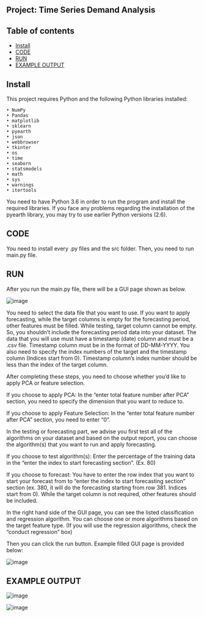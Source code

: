 ## Project: Time Series Demand Analysis
## Table of contents
* [Install](#Install)
* [CODE](#CODE)
* [RUN](#RUN)
* [EXAMPLE OUTPUT](#EXAMPLE-OUTPUT)

## Install
This project requires Python and the following Python libraries installed:
    
    • NumPy
    • Pandas    
    • matplotlib
    • sklearn
    • pyearth
    • json
    • webbrowser
    • tkinter
    • os
    • time
    • seaborn
    • statsmodels
    • math
    • sys
    • warnings
    • itertools
You need to have Python 3.6 in order to run the program and install the required libraries. If you face any problems regarding the installation of the pyearth library, you may try to use earlier Python versions (2.6). 
	
## CODE
You need to install every .py files and the src folder. Then, you need to run main.py file. 
	
## RUN
After you run the main.py file, there will be a GUI page shown as below.

![image](https://user-images.githubusercontent.com/56449035/80843423-f409ca80-8c0c-11ea-89bc-dd7dd82faf4c.png)

 
You need to select the data file that you want to use. If you want to apply forecasting, while the target columns is empty for the forecasting period, other features must be filled. While testing, target column cannot be empty. So, you shouldn’t include the forecasting period data into your dataset. The data that you will use must have a timestamp (date) column and must be a .csv file. Timestamp column must be in the format of DD-MM-YYYY. You also need to specify the index numbers of the target and the timestamp column (Indices start from 0). Timestamp column’s index number should be less than the index of the target column. 

After completing these steps, you need to choose whether you’d like to apply PCA or feature selection.

If you choose to apply PCA: In the “enter total feature number after PCA” section, you need to specify the dimension that you want to reduce to.

If you choose to apply Feature Selection: In the “enter total feature number after PCA” section, you need to enter “0”. 

In the testing or forecasting part, we advise you first test all of the algorithms on your dataset and based on the output report, you can choose the algorithm(s) that you want to run and apply forecasting. 

If you choose to test algorithm(s): Enter the percentage of the training data in the “enter the index to start forecasting section”. (Ex. 80)

If you choose to forecast: You have to enter the row index that you want to start your forecast from to “enter the index to start forecasting section” section (ex. 380, it will do the forecasting starting from row 381. Indices start from 0). While the target column is not required, other features should be included. 

In the right hand side of the GUI page, you can see the listed classification and regression algorithm. You can choose one or more algorithms based on the target feature type. (If you will use the regression algorithms, check the “conduct regression” box)

Then you can click the run button. Example filled GUI page is provided below:

![image](https://user-images.githubusercontent.com/56449035/80843532-38956600-8c0d-11ea-9a12-5f6cd6be52eb.png)

## EXAMPLE OUTPUT


![image](https://user-images.githubusercontent.com/56449035/80843883-059fa200-8c0e-11ea-93ed-93bf72b9ed88.png)

![image](https://user-images.githubusercontent.com/56449035/80843956-341d7d00-8c0e-11ea-82ba-b93dea6d80d5.png)

